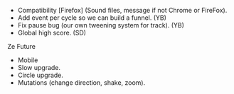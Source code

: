 * Compatibility [Firefox] (Sound files, message if not Chrome or FireFox).
* Add event per cycle so we can build a funnel. (YB)
* Fix pause bug (our own tweening system for track). (YB)
* Global high score. (SD)

Ze Future 
* Mobile
* Slow upgrade.
* Circle upgrade.
* Mutations (change direction, shake, zoom).

